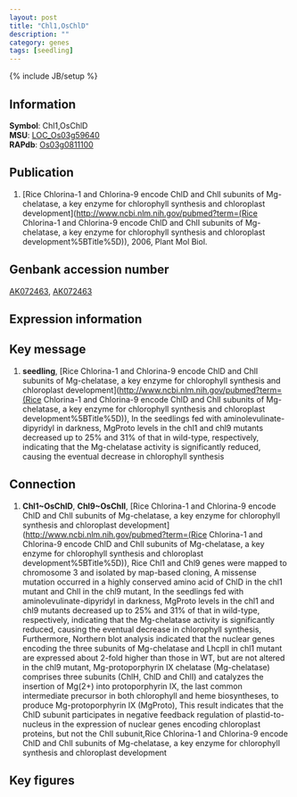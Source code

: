 ```yaml
---
layout: post
title: "Chl1,OsChlD"
description: ""
category: genes
tags: [seedling]
---
```

{% include JB/setup %}

## Information
__Symbol__: Chl1,OsChlD  
__MSU__: [LOC_Os03g59640](http://rice.plantbiology.msu.edu/cgi-bin/ORF_infopage.cgi?orf=LOC_Os03g59640)  
__RAPdb__: [Os03g0811100](http://rapdb.dna.affrc.go.jp/viewer/gbrowse_details/irgsp1?name=Os03g0811100)  

## Publication
1. [Rice Chlorina-1 and Chlorina-9 encode ChlD and ChlI subunits of Mg-chelatase, a key enzyme for chlorophyll synthesis and chloroplast development](http://www.ncbi.nlm.nih.gov/pubmed?term=(Rice Chlorina-1 and Chlorina-9 encode ChlD and ChlI subunits of Mg-chelatase, a key enzyme for chlorophyll synthesis and chloroplast development%5BTitle%5D)), 2006, Plant Mol Biol.

## Genbank accession number
[AK072463](http://www.ncbi.nlm.nih.gov/nuccore/AK072463), [AK072463](http://www.ncbi.nlm.nih.gov/nuccore/AK072463)

## Expression information

## Key message
1. __seedling__, [Rice Chlorina-1 and Chlorina-9 encode ChlD and ChlI subunits of Mg-chelatase, a key enzyme for chlorophyll synthesis and chloroplast development](http://www.ncbi.nlm.nih.gov/pubmed?term=(Rice Chlorina-1 and Chlorina-9 encode ChlD and ChlI subunits of Mg-chelatase, a key enzyme for chlorophyll synthesis and chloroplast development%5BTitle%5D)),  In the seedlings fed with aminolevulinate-dipyridyl in darkness, MgProto levels in the chl1 and chl9 mutants decreased up to 25% and 31% of that in wild-type, respectively, indicating that the Mg-chelatase activity is significantly reduced, causing the eventual decrease in chlorophyll synthesis

## Connection
1. __Chl1~OsChlD__, __Chl9~OsChlI__, [Rice Chlorina-1 and Chlorina-9 encode ChlD and ChlI subunits of Mg-chelatase, a key enzyme for chlorophyll synthesis and chloroplast development](http://www.ncbi.nlm.nih.gov/pubmed?term=(Rice Chlorina-1 and Chlorina-9 encode ChlD and ChlI subunits of Mg-chelatase, a key enzyme for chlorophyll synthesis and chloroplast development%5BTitle%5D)),  Rice Chl1 and Chl9 genes were mapped to chromosome 3 and isolated by map-based cloning, A missense mutation occurred in a highly conserved amino acid of ChlD in the chl1 mutant and ChlI in the chl9 mutant, In the seedlings fed with aminolevulinate-dipyridyl in darkness, MgProto levels in the chl1 and chl9 mutants decreased up to 25% and 31% of that in wild-type, respectively, indicating that the Mg-chelatase activity is significantly reduced, causing the eventual decrease in chlorophyll synthesis, Furthermore, Northern blot analysis indicated that the nuclear genes encoding the three subunits of Mg-chelatase and LhcpII in chl1 mutant are expressed about 2-fold higher than those in WT, but are not altered in the chl9 mutant, Mg-protoporphyrin IX chelatase (Mg-chelatase) comprises three subunits (ChlH, ChlD and ChlI) and catalyzes the insertion of Mg(2+) into protoporphyrin IX, the last common intermediate precursor in both chlorophyll and heme biosyntheses, to produce Mg-protoporphyrin IX (MgProto), This result indicates that the ChlD subunit participates in negative feedback regulation of plastid-to-nucleus in the expression of nuclear genes encoding chloroplast proteins, but not the ChlI subunit,Rice Chlorina-1 and Chlorina-9 encode ChlD and ChlI subunits of Mg-chelatase, a key enzyme for chlorophyll synthesis and chloroplast development

## Key figures


